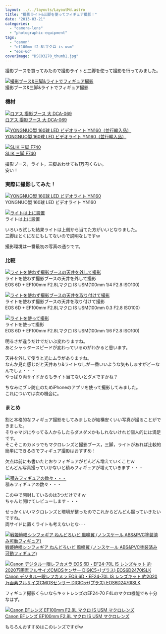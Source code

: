 ```yaml
---
layout: ../../layouts/LayoutMd.astro
title: "撮影ライト&三脚を使ってフィギュア撮影！"
date: "2013-03-21"
categories: 
  - "camera-lens"
  - "photographic-equipment"
tags: 
  - "canon"
  - "ef100mm-f2-8lマクロ-is-usm"
  - "eos-6d"
coverImage: "DSC03270_thumb1.jpg"
---
```


撮影ブースを買ってみたので撮影ライトと三脚を使って撮影を行ってみました。

[![撮影ブース&三脚&ライトでフィギュア撮影](images/DSC03270_thumb.jpg "撮影ブース&三脚&ライトでフィギュア撮影")](//mizuka123.net/wp-content/uploads/2013/03/DSC03270.jpg)  
撮影ブース&三脚&ライトでフィギュア撮影

### 機材

[![ロアス 撮影ブース 大 DCA-069](images/314FFQCE0EL._SL160_.jpg)  
ロアス 撮影ブース 大 DCA-069  
](https://www.amazon.co.jp/exec/obidos/ASIN/B000BVCDCG/mizuka123-22/ref=nosim)

[![YONGNUO製 160球 LED ビデオライト YN160（並行輸入品）](images/519nVIPT3YL._SL160_.jpg)  
YONGNUO製 160球 LED ビデオライト YN160（並行輸入品）  
](https://www.amazon.co.jp/exec/obidos/ASIN/B007CF78JM/mizuka123-22/ref=nosim)

[![SLIK 三脚 F740](images/41FtVqIhVhL._SL160_.jpg)  
SLIK 三脚 F740  
](https://www.amazon.co.jp/exec/obidos/ASIN/B001HLCY1E/mizuka123-22/ref=nosim)

撮影ブース，ライト，三脚あわせても1万円くらい。  
安い！

### 実際に撮影してみた！

[![YONGNUO製 160球 LED ビデオライト YN160](images/DSC03267_thumb.jpg "YONGNUO製 160球 LED ビデオライト YN160")](//mizuka123.net/wp-content/uploads/2013/03/DSC03267.jpg)  
YONGNUO製 160球 LED ビデオライト YN160

[![ライトは上に設置](images/DSC03269_thumb.jpg "ライトは上に設置")](//mizuka123.net/wp-content/uploads/2013/03/DSC03269.jpg)  
ライトは上に設置

いろいろ試した結果ライトは上側から当てた方がいいとなりました。  
三脚はとくになにもしてないので説明なしですｗ

撮影環境は一番最初の写真の通りです。

### 比較

[![ライトを使わず撮影ブースの天井を外して撮影](images/IMG_1643_thumb.jpg "ライトを使わず撮影ブースの天井を外して撮影")](//mizuka123.net/wp-content/uploads/2013/03/IMG_1643.jpg)  
ライトを使わず撮影ブースの天井を外して撮影  
EOS 6D + EF100mm F2.8Lマクロ IS USM(100mm 1/4 F2.8 ISO100)

[![ライトを使わず撮影ブースの天井を取り付けて撮影](images/IMG_1644_thumb.jpg "ライトを使わず撮影ブースの天井を取り付けて撮影")](//mizuka123.net/wp-content/uploads/2013/03/IMG_1644.jpg)  
ライトを使わず撮影ブースの天井を取り付けて撮影  
EOS 6D + EF100mm F2.8Lマクロ IS USM(100mm 0.3 F2.8 ISO100)

[![ライトを使って撮影](images/IMG_1645_thumb.jpg "ライトを使って撮影")](//mizuka123.net/wp-content/uploads/2013/03/IMG_1645.jpg)  
ライトを使って撮影  
EOS 6D + EF100mm F2.8Lマクロ IS USM(100mm 1/6 F2.8 ISO100)

明るさが違うだけでだいぶ変わりますね。  
あとシャッタースピードが変わっているのがわかると思います。

天井を外して使うと光にムラがありますね。  
なんか見た感じだと天井あり&ライトなしが一番いいような気もしますがどーなんでしょ・・・  
やっぱり両サイドからもライト当てないとダメですかね？

ちなみにブレ防止のためiPhoneのアプリを使って撮影してみました。  
これについては次の機会に。

### まとめ

割と本格的なフィギュア撮影をしてみましたが結構安くいい写真が撮ることができました。  
そりゃマジにやってる人からしたらダメダメかもしれないけれど個人的には満足です。  
そこそこのカメラでもマクロレンズと撮影ブース，三脚，ライトがあれば比較的簡単にできるのでフィギュア撮影はおすすめ！

欠点は前にも書いたとおりフィギュアがどんどん増えていくことｗ  
どんどん写真撮っていかないと積みフィギュアが増えていきます・・・

[![積みフィギュアの数々・・・](images/DSC03271_thumb.jpg "積みフィギュアの数々・・・")](//mizuka123.net/wp-content/uploads/2013/03/DSC03271.jpg)  
積みフィギュアの数々・・・

この中で開封しているのは3つだけですｗ  
ちゃんと開けてレビューします・・・

せっかくいいマクロレンズと環境が整ったのでこれからどんどん撮っていきたいですね。  
両サイドに置くライトも考えないとな･･･

[![戦姫絶唱シンフォギア ねんどろいど 風鳴翼 (ノンスケール ABS&PVC塗装済み可動フィギュア)](images/51aA4Pc7DEL._SL160_.jpg)  
戦姫絶唱シンフォギア ねんどろいど 風鳴翼 (ノンスケール ABS&PVC塗装済み可動フィギュア)  
](https://www.amazon.co.jp/exec/obidos/ASIN/B009GUL34C/mizuka123-22/ref=nosim)

[![Canon デジタル一眼レフカメラ EOS 6D・EF24-70L IS レンズキット 約2020万画素フルサイズCMOSセンサー DIGIC5+(プラス) EOS6D2470ISLK](images/51mqBe9RG4L._SL160_.jpg)  
Canon デジタル一眼レフカメラ EOS 6D・EF24-70L IS レンズキット 約2020万画素フルサイズCMOSセンサー DIGIC5+(プラス) EOS6D2470ISLK  
](https://www.amazon.co.jp/exec/obidos/ASIN/B00A2I0RVC/mizuka123-22/ref=nosim)

フィギュア撮影くらいならキットレンズのEF24-70 F4Lのマクロ機能でも十分なはず。

[![Canon EFレンズ EF100mm F2.8L マクロ IS USM マクロレンズ](images/4160ZE5ed2L._SL160_.jpg)  
Canon EFレンズ EF100mm F2.8L マクロ IS USM マクロレンズ  
](https://www.amazon.co.jp/exec/obidos/ASIN/B002NEFLD2/mizuka123-22/ref=nosim)

もちろんおすすめはこのレンズですがｗ
